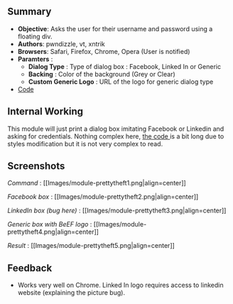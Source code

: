 ## Summary

* **Objective**: Asks the user for their username and password using a floating div.
* **Authors**: pwndizzle, vt, xntrik
* **Browsers**: Safari, Firefox, Chrome, Opera (User is notified)
* **Paramters** :
  * **Dialog Type** : Type of dialog box : Facebook, Linked In or Generic
  * **Backing** : Color of the background (Grey or Clear)
  * **Custom Generic Logo** : URL of the logo for generic dialog type
* [Code](https://github.com/beefproject/beef/tree/master/modules/social_engineering/pretty_theft)

## Internal Working

This module will just print a dialog box imitating Facebook or Linkedin and asking for credentials. Nothing complex here, [the code ](https://github.com/beefproject/beef/blob/master/modules/social_engineering/pretty_theft/command.js) is a bit long due to styles modification but it is not very complex to read.

## Screenshots

_Command_ :
[[Images/module-prettytheft1.png|align=center]]

_Facebook box_ :
[[Images/module-prettytheft2.png|align=center]]

_LinkedIn box (bug here)_ :
[[Images/module-prettytheft3.png|align=center]]

_Generic box with BeEF logo_ :
[[Images/module-prettytheft4.png|align=center]]

_Result_ :
[[Images/module-prettytheft5.png|align=center]]

## Feedback

* Works very well on Chrome. Linked In logo requires access to linkedin website (explaining the picture bug).